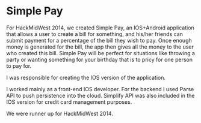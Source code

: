 Simple Pay
========

For HackMidWest 2014, we created Simple Pay, an IOS+Android application that allows a user to create a bill for something, 
and his/her friends can submit payment for a percentage of the bill they wish to pay. Once enough money is generated for 
the bill, the app then gives all the money to the user who created this bill. Simple Pay will be perfect for situations like throwing a party or wanting something for your birthday that is to pricy for one person to pay for.

I was responsible for creating the IOS version of the application.

I worked mainly as a front-end IOS developer. For the backend I used Parse API to push persistence into the cloud.
Simplify API was also included in the IOS version for credit card management purposes.

We were runner up for HackMidWest 2014.


